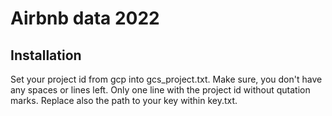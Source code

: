 # Airbnb data 2022

## Installation
Set your project id from gcp into gcs_project.txt. Make sure, you don't have any spaces or lines left. Only one line with the project id without qutation marks. Replace also the path to your key within key.txt.